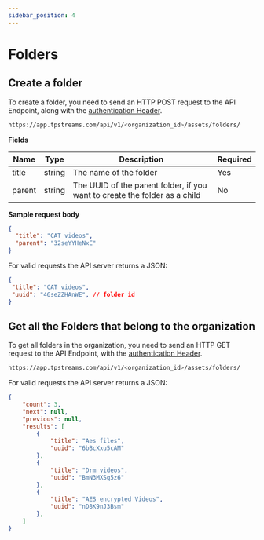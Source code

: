 ```yaml
---
sidebar_position: 4
---
```


# Folders

## Create a folder

To create a folder, you need to send an HTTP POST request to the API Endpoint, along with the  [authentication Header](../server-api/authentication.md).


```bash
https://app.tpstreams.com/api/v1/<organization_id>/assets/folders/
```

**Fields**

| Name             | Type         | Description |    Required  |
| -----------      | -----------  | ----------- |   ---------- |
| title            | string       | The name of the folder |      Yes    |
| parent           | string       | The UUID of the parent folder, if you want to create the folder as a child        | No        |


**Sample request body**

```json 
{
  "title": "CAT videos",
  "parent": "32seYYHeNxE"
}

```

For valid requests the API server returns a JSON:

```json
{
 "title": "CAT videos",
 "uuid": "46seZZHAnWE", // folder id
}

```

## Get all the Folders that belong to the organization 
To get all folders in the organization, you need to send an HTTP GET request to the API Endpoint, with the [authentication Header](../server-api/authentication.md).

```bash
https://app.tpstreams.com/api/v1/<organization_id>/assets/folders/
```

For valid requests the API server returns a JSON:

```json
{
    "count": 3,
    "next": null,
    "previous": null,
    "results": [
        {
            "title": "Aes files",
            "uuid": "6bBcXxu5cAM"
        },
        {
            "title": "Drm videos",
            "uuid": "BmN3MXSq5z6"
        },
        {
            "title": "AES encrypted Videos",
            "uuid": "nD8K9nJ3Bsm"
        },
    ]
}
```
